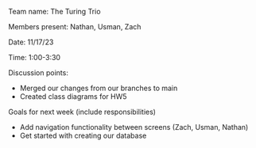 Team name: The Turing Trio

Members present: Nathan, Usman, Zach

Date: 11/17/23

Time: 1:00-3:30

Discussion points: 

* Merged our changes from our branches to main
* Created class diagrams for HW5

Goals for next week (include responsibilities)
* Add navigation functionality between screens (Zach, Usman, Nathan)
* Get started with creating our database
